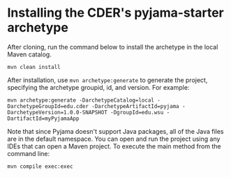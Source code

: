 # Installing the CDER's pyjama-starter archetype

After cloning, run the command below to install the archetype in the local Maven catalog.

```
mvn clean install
```

After installation, use `mvn archetype:generate` to generate the project, specifying the archetype groupid, id, and version. For example:

```
mvn archetype:generate -DarchetypeCatalog=local -DarchetypeGroupId=edu.cder -DarchetypeArtifactId=pyjama -DarchetypeVersion=1.0.0-SNAPSHOT -DgroupId=edu.wsu -DartifactId=myPyjamaApp
```

Note that since Pyjama doesn't support Java packages, all of the Java files are in the default namespace. You can open and run the project using any IDEs that can open a Maven project. To execute the main method from the command line:
```
mvn compile exec:exec
```

